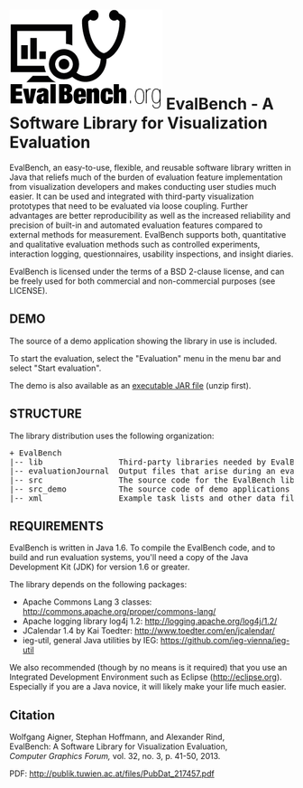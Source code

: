![EvalBench Logo](evalbench-logo_title.png)
EvalBench - A Software Library for Visualization Evaluation
================================

EvalBench, an easy-to-use, flexible, and reusable software library written in 
Java that reliefs much of the burden of evaluation feature implementation from 
visualization developers and makes conducting user studies much easier. It can 
be used and integrated with third-party visualization prototypes that need to 
be evaluated via loose coupling. Further advantages are better reproducibility 
as well as the increased reliability and precision of built-in and automated 
evaluation features compared to external methods for measurement. EvalBench 
supports both, quantitative and qualitative evaluation methods such as 
controlled experiments, interaction logging, questionnaires, usability 
inspections, and insight diaries.

EvalBench is licensed under the terms of a BSD 2-clause license, and can be 
freely used for both commercial and non-commercial purposes (see LICENSE).

DEMO
----

The source of a demo application showing the library in use is included. 

To start the evaluation, select the "Evaluation" menu in the menu bar and 
select "Start evaluation".

The demo is also available as an 
[executable JAR file](http://www.ifs.tuwien.ac.at/~rind/preprint/EvalBenchDemo.zip) 
(unzip first).

STRUCTURE
---------

The library distribution uses the following organization:
<pre>
+ EvalBench
|-- lib                Third-party libraries needed by EvalBench
|-- evaluationJournal  Output files that arise during an evaluation
|-- src                The source code for the EvalBench library
|-- src_demo           The source code of demo applications showing the library in use
|-- xml                Example task lists and other data files
</pre>

REQUIREMENTS
------------

EvalBench is written in Java 1.6. To compile the EvalBench code, and to build 
and run evaluation systems, you'll need a copy of the Java Development Kit 
(JDK) for version 1.6 or greater. 

The library depends on the following packages: 
- Apache Commons Lang 3 classes: http://commons.apache.org/proper/commons-lang/
- Apache logging library log4j 1.2: http://logging.apache.org/log4j/1.2/
- JCalendar 1.4 by Kai Toedter: http://www.toedter.com/en/jcalendar/
- ieg-util, general Java utilities by IEG: https://github.com/ieg-vienna/ieg-util

We also recommended (though by no means is it required) that you use an
Integrated Development Environment such as Eclipse (http://eclipse.org).
Especially if you are a Java novice, it will likely make your life much easier.

Citation
--------

Wolfgang Aigner, Stephan Hoffmann, and Alexander Rind,   
EvalBench: A Software Library for Visualization Evaluation,   
_Computer Graphics Forum,_ vol. 32, no. 3, p. 41-50, 2013. 

PDF: http://publik.tuwien.ac.at/files/PubDat_217457.pdf
